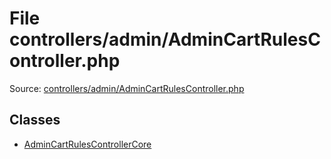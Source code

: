 File controllers/admin/AdminCartRulesController.php
=========

Source: [controllers/admin/AdminCartRulesController.php](https://github.com/PrestaShop/PrestaShop/blob/1.5.3.1/controllers/admin/AdminCartRulesController.php)


Classes
-------

* [AdminCartRulesControllerCore](class.AdminCartRulesControllerCore.md)

